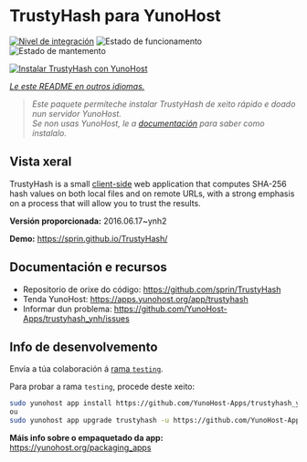 <!--
NOTA: Este README foi creado automáticamente por <https://github.com/YunoHost/apps/tree/master/tools/readme_generator>
NON debe editarse manualmente.
-->

# TrustyHash para YunoHost

[![Nivel de integración](https://dash.yunohost.org/integration/trustyhash.svg)](https://ci-apps.yunohost.org/ci/apps/trustyhash/) ![Estado de funcionamento](https://ci-apps.yunohost.org/ci/badges/trustyhash.status.svg) ![Estado de mantemento](https://ci-apps.yunohost.org/ci/badges/trustyhash.maintain.svg)

[![Instalar TrustyHash con YunoHost](https://install-app.yunohost.org/install-with-yunohost.svg)](https://install-app.yunohost.org/?app=trustyhash)

*[Le este README en outros idiomas.](./ALL_README.md)*

> *Este paquete permíteche instalar TrustyHash de xeito rápido e doado nun servidor YunoHost.*  
> *Se non usas YunoHost, le a [documentación](https://yunohost.org/install) para saber como instalalo.*

## Vista xeral

TrustyHash is a small [client-side](https://unhosted.org/) web application that
computes SHA-256 hash values on both local files and on remote URLs, with a
strong emphasis on a process that will allow you to trust the results.


**Versión proporcionada:** 2016.06.17~ynh2

**Demo:** <https://sprin.github.io/TrustyHash/>
## Documentación e recursos

- Repositorio de orixe do código: <https://github.com/sprin/TrustyHash>
- Tenda YunoHost: <https://apps.yunohost.org/app/trustyhash>
- Informar dun problema: <https://github.com/YunoHost-Apps/trustyhash_ynh/issues>

## Info de desenvolvemento

Envía a túa colaboración á [rama `testing`](https://github.com/YunoHost-Apps/trustyhash_ynh/tree/testing).

Para probar a rama `testing`, procede deste xeito:

```bash
sudo yunohost app install https://github.com/YunoHost-Apps/trustyhash_ynh/tree/testing --debug
ou
sudo yunohost app upgrade trustyhash -u https://github.com/YunoHost-Apps/trustyhash_ynh/tree/testing --debug
```

**Máis info sobre o empaquetado da app:** <https://yunohost.org/packaging_apps>

